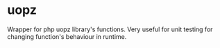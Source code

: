 # uopz
Wrapper for php uopz library's functions. Very useful for unit testing for changing function's behaviour in runtime.
